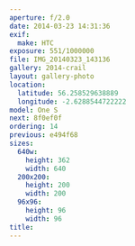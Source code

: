 ```yaml
---
aperture: f/2.0
date: 2014-03-23 14:31:36
exif:
  make: HTC
exposure: 551/1000000
file: IMG_20140323_143136
gallery: 2014-crail
layout: gallery-photo
location:
  latitude: 56.258529638889
  longitude: -2.6288544722222
model: One S
next: 8f0ef0f
ordering: 14
previous: e494f68
sizes:
  640w:
    height: 362
    width: 640
  200x200:
    height: 200
    width: 200
  96x96:
    height: 96
    width: 96
title: 
---
```

